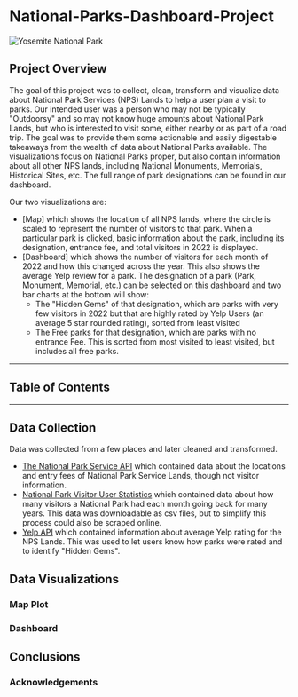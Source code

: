 # National-Parks-Dashboard-Project

![Yosemite National Park](https://www.usnews.com/object/image/0000017e-e523-de90-a17f-edb3388f0000/1-intro-stock.jpg?update-time=1644521797113&size=responsive970)

## Project Overview

The goal of this project was to collect, clean, transform and visualize data about National Park Services (NPS) Lands to help a user plan a visit to parks. Our intended user was a person who may not be typically "Outdoorsy" and so may not know huge amounts about National Park Lands, but who is interested to visit some, either nearby or as part of a road trip. The goal was to provide them some actionable and easily digestable takeaways from the wealth of data about National Parks available. The visualizations focus on National Parks proper, but also contain information about all other NPS lands, including National Monuments, Memorials, Historical Sites, etc. The full range of park designations can be found in our dashboard.

Our two visualizations are:
- [Map] which shows the location of all NPS lands, where the circle is scaled to represent the number of visitors to that park. When a particular park is clicked, basic information about the park, including its designation, entrance fee, and total visitors in 2022 is displayed.
- [Dashboard] which shows the number of visitors for each month of 2022 and how this changed across the year. This also shows the average Yelp review for a park. The designation of a park (Park, Monument, Memorial, etc.) can be selected on this dashboard and two bar charts at the bottom will show:
   - The "Hidden Gems" of that designation, which are parks with very few visitors in 2022 but that are highly rated by Yelp Users (an average 5 star rounded rating), sorted from least visited
   - The Free parks for that designation, which are parks with no entrance Fee. This is sorted from most visited to least visited, but includes all free parks.

-----

## Table of Contents


-----

## Data Collection

Data was collected from a few places and later cleaned and transformed.
- [The National Park Service API](https://www.nps.gov/subjects/developer/api-documentation.htm) which contained data about the locations and entry fees of National Park Service Lands, though not visitor information.
- [National Park Visitor User Statistics](https://irma.nps.gov/Stats/) which contained data about how many visitors a National Park had each month going back for many years. This data was downloadable as csv files, but to simplify this process could also be scraped online.
- [Yelp API](https://fusion.yelp.com/) which contained information about average Yelp rating for the NPS Lands. This was used to let users know how parks were rated and to identify "Hidden Gems".


## Data Visualizations

### Map Plot

### Dashboard

## Conclusions

### Acknowledgements
